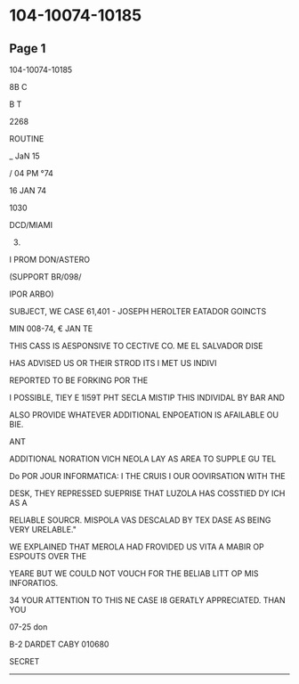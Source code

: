 # 104-10074-10185

## Page 1

104-10074-10185

8B C

B T

2268

ROUTINE

_ JaN 15

/ 04 PM °74

16 JAN 74

1030

DCD/MIAMI

03.

I PROM DON/ASTERO

(SUPPORT BR/098/

IPOR ARBO)

SUBJECT, WE CASE 61,401 - JOSEPH HEROLTER EATADOR GOINCTS

MIN 008-74, € JAN TE

THIS CASS IS AESPONSIVE TO CECTIVE CO. ME EL SALVADOR DISE

HAS ADVISED US OR THEIR STROD ITS I MET US INDIVI

REPORTED TO BE FORKING POR THE

I POSSIBLE, TIEY E 1I59T PHT SECLA MISTIP THIS INDIVIDAL BY BAR AND

ALSO PROVIDE WHATEVER ADDITIONAL ENPOEATION IS AFAILABLE OU BIE.

ANT

ADDITIONAL NORATION VICH NEOLA LAY AS AREA TO SUPPLE GU TEL

Do POR JOUR INFORMATICA: I THE CRUIS I OUR OOVIRSATION WITH THE

DESK, THEY REPRESSED SUEPRISE THAT LUZOLA HAS COSSTIED DY ICH AS A

RELIABLE SOURCR. MISPOLA VAS DESCALAD BY TEX DASE AS BEING VERY URELABLE."

WE EXPLAINED THAT MEROLA HAD FROVIDED US VITA A MABIR OP ESPOUTS OVER THE

YEARE BUT WE COULD NOT VOUCH FOR THE BELIAB LITT OP MIS INFORATIOS.

34 YOUR ATTENTION TO THIS NE CASE I8 GERATLY APPRECIATED. THAN YOU

07-25 don

B-2 DARDET CABY 010680

SECRET

---

